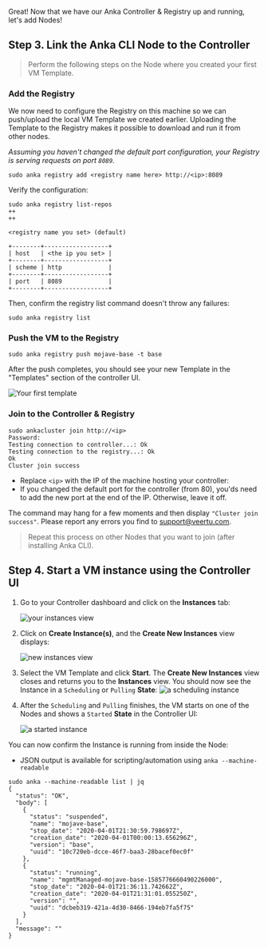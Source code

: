 
Great! Now that we have our Anka Controller & Registry up and running, let's add Nodes!

## Step 3. Link the Anka CLI Node to the Controller


> Perform the following steps on the Node where you created your first VM Template.

### Add the Registry

We now need to configure the Registry on this machine so we can push/upload the local VM Template we created earlier. Uploading the Template to the Registry makes it possible to download and run it from other nodes.

_Assuming you haven't changed the default port configuration, your Registry is serving requests on port `8089`._

```shell
sudo anka registry add <registry name here> http://<ip>:8089
```

Verify the configuration:
```shell
sudo anka registry list-repos
++
++

<registry name you set> (default)

+--------+------------------+
| host   | <the ip you set> |
+--------+------------------+
| scheme | http             |
+--------+------------------+
| port   | 8089             |
+--------+------------------+
```
Then, confirm the registry list command doesn't throw any failures:
```shell
sudo anka registry list
```

### Push the VM to the Registry
```shell
sudo anka registry push mojave-base -t base
```

After the push completes, you should see your new Template in the "Templates" section of the controller UI.

![Your first template](/images/getting-started/push-template.png)

### Join to the Controller & Registry

```shell
sudo ankacluster join http://<ip>
Password:
Testing connection to controller...: Ok
Testing connection to the registry...: Ok
Ok
Cluster join success
```

- Replace `<ip>` with the IP of the machine hosting your controller:
- If you changed the default port for the controller (from 80), you'ds need to add the new port at the end of the IP. Otherwise, leave it off.

The command may hang for a few moments and then display `"Cluster join success"`. Please report any errors you find to support@veertu.com.


> Repeat this process on other Nodes that you want to join (after installing Anka CLI).

## Step 4. Start a VM instance using the Controller UI

1. Go to your Controller dashboard and click on the **Instances** tab:

    ![your instances view](/images/getting-started/instances.png)

2. Click on **Create Instance(s)**, and the **Create New Instances** view displays:

    ![new instances view](/images/getting-started/new-instance.png)

3. Select the VM Template and click **Start**. The **Create New Instances** view closes and returns you to the **Instances** view. You should now see the Instance in a `Scheduling` or `Pulling` **State**:
    ![a scheduling instance](/images/getting-started/scheduling.png)

4. After the `Scheduling` and `Pulling` finishes, the VM starts on one of the Nodes and shows a `Started` **State** in the Controller UI:

    ![a started instance](/images/getting-started/started-vm.png)

You can now confirm the Instance is running from inside the Node:

- JSON output is available for scripting/automation using `anka --machine-readable`
    
```
sudo anka --machine-readable list | jq
{
  "status": "OK",
  "body": [
    {
      "status": "suspended",
      "name": "mojave-base",
      "stop_date": "2020-04-01T21:30:59.798697Z",
      "creation_date": "2020-04-01T00:00:13.656296Z",
      "version": "base",
      "uuid": "10c720eb-dcce-46f7-baa3-28bacef0ec0f"
    },
    {
      "status": "running",
      "name": "mgmtManaged-mojave-base-1585776660490226000",
      "stop_date": "2020-04-01T21:36:11.742662Z",
      "creation_date": "2020-04-01T21:31:01.055250Z",
      "version": "",
      "uuid": "dcbeb319-421a-4d30-8466-194eb7fa5f75"
    }
  ],
  "message": ""
}
```